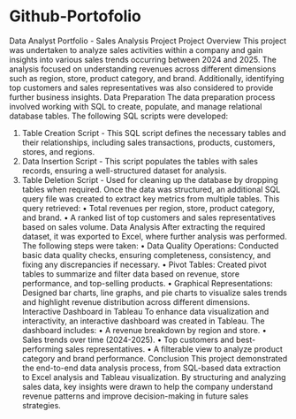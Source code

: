 # Github-Portofolio
Data Analyst Portfolio - Sales Analysis Project
Project Overview
This project was undertaken to analyze sales activities within a company and gain insights into various sales trends occurring between 2024 and 2025. The analysis focused on understanding revenues across different dimensions such as region, store, product category, and brand. Additionally, identifying top customers and sales representatives was also considered to provide further business insights.
Data Preparation
The data preparation process involved working with SQL to create, populate, and manage relational database tables. The following SQL scripts were developed:
1.	Table Creation Script - This SQL script defines the necessary tables and their relationships, including sales transactions, products, customers, stores, and regions.
2.	Data Insertion Script - This script populates the tables with sales records, ensuring a well-structured dataset for analysis.
3.	Table Deletion Script - Used for cleaning up the database by dropping tables when required.
Once the data was structured, an additional SQL query file was created to extract key metrics from multiple tables. This query retrieved:
•	Total revenues per region, store, product category, and brand.
•	A ranked list of top customers and sales representatives based on sales volume.
Data Analysis
After extracting the required dataset, it was exported to Excel, where further analysis was performed. The following steps were taken:
•	Data Quality Operations: Conducted basic data quality checks, ensuring completeness, consistency, and fixing any discrepancies if necessary.
•	Pivot Tables: Created pivot tables to summarize and filter data based on revenue, store performance, and top-selling products.
•	Graphical Representations: Designed bar charts, line graphs, and pie charts to visualize sales trends and highlight revenue distribution across different dimensions.
Interactive Dashboard in Tableau
To enhance data visualization and interactivity, an interactive dashboard was created in Tableau. The dashboard includes:
•	A revenue breakdown by region and store.
•	Sales trends over time (2024-2025).
•	Top customers and best-performing sales representatives.
•	A filterable view to analyze product category and brand performance.
Conclusion
This project demonstrated the end-to-end data analysis process, from SQL-based data extraction to Excel analysis and Tableau visualization. By structuring and analyzing sales data, key insights were drawn to help the company understand revenue patterns and improve decision-making in future sales strategies.
